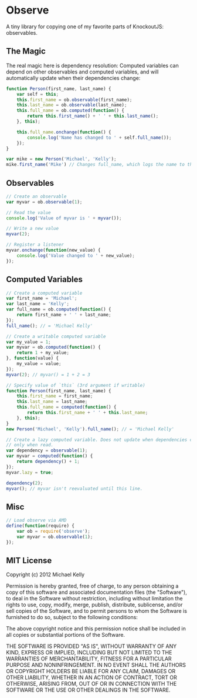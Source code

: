 # Observe

A tiny library for copying one of my favorite parts of KnockoutJS: observables.

## The Magic

The real magic here is dependency resolution: Computed variables can depend on
other observables and computed variables, and will automatically update when
their dependencies change:

```javascript
function Person(first_name, last_name) {
    var self = this;
    this.first_name = ob.observable(first_name);
    this.last_name = ob.observable(last_name);
    this.full_name = ob.computed(function() {
        return this.first_name() + ' ' + this.last_name();
    }, this);

    this.full_name.onchange(function() {
        console.log('Name has changed to ' + self.full_name());
    });
}

var mike = new Person('Michael', 'Kelly');
mike.first_name('Mike') // Changes full_name, which logs the name to the console.
```

## Observables

```javascript
// Create an observable
var myvar = ob.observable(1);

// Read the value
console.log('Value of myvar is ' + myvar());

// Write a new value
myvar(2);

// Register a listener
myvar.onchange(function(new_value) {
    console.log('Value changed to ' + new_value);
});
```

## Computed Variables

```javascript
// Create a computed variable
var first_name = 'Michael';
var last_name = 'Kelly';
var full_name = ob.computed(function() {
    return first_name + ' ' + last_name;
});
full_name(); // = 'Michael Kelly'

// Create a writable computed variable
var my_value = 1;
var myvar = ob.computed(function() {
    return 1 + my_value;
}, function(value) {
    my_value = value;
});
myvar(2); // myvar() = 1 + 2 = 3

// Specify value of `this` (3rd argument if writable)
function Person(first_name, last_name) {
    this.first_name = first_name;
    this.last_name = last_name;
    this.full_name = computed(function() {
        return this.first_name + ' ' + this.last_name;
    }, this);
}
new Person('Michael', 'Kelly').full_name(); // = 'Michael Kelly'

// Create a lazy computed variable. Does not update when dependencies change,
// only when read.
var dependency = observable(1);
var myvar = computed(function() {
    return dependency() + 1;
});
myvar.lazy = true;

dependency(2);
myvar(); // myvar isn't reevaluated until this line.
```

## Misc

```javascript
// Load observe via AMD
define(function(require) {
    var ob = require('observe');
    var myvar = ob.observable(1);
});
```

## MIT License

Copyright (c) 2012 Michael Kelly

Permission is hereby granted, free of charge, to any person obtaining a copy of this software and associated documentation files (the "Software"), to deal in the Software without restriction, including without limitation the rights to use, copy, modify, merge, publish, distribute, sublicense, and/or sell copies of the Software, and to permit persons to whom the Software is furnished to do so, subject to the following conditions:

The above copyright notice and this permission notice shall be included in all copies or substantial portions of the Software.

THE SOFTWARE IS PROVIDED "AS IS", WITHOUT WARRANTY OF ANY KIND, EXPRESS OR IMPLIED, INCLUDING BUT NOT LIMITED TO THE WARRANTIES OF MERCHANTABILITY, FITNESS FOR A PARTICULAR PURPOSE AND NONINFRINGEMENT. IN NO EVENT SHALL THE AUTHORS OR COPYRIGHT HOLDERS BE LIABLE FOR ANY CLAIM, DAMAGES OR OTHER LIABILITY, WHETHER IN AN ACTION OF CONTRACT, TORT OR OTHERWISE, ARISING FROM, OUT OF OR IN CONNECTION WITH THE SOFTWARE OR THE USE OR OTHER DEALINGS IN THE SOFTWARE.
